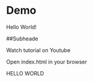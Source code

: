 # Demo

Hello World!

##Subheade

Watch tutorial on Youtube

Open index.html in your browser

HELLO WORLD
